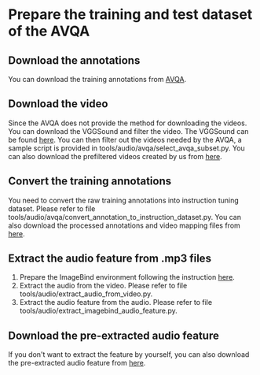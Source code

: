 # Prepare the training and test dataset of the AVQA

## Download the annotations 
You can download the training annotations from [AVQA](https://mn.cs.tsinghua.edu.cn/avqa/).

## Download the video 
Since the AVQA does not provide the method for downloading the videos. You can download the VGGSound and filter the video. The VGGSound can be found [here](https://huggingface.co/datasets/Loie/VGGSound). 
You can then filter out the videos needed by the AVQA, a sample script is provided in tools/audio/avqa/select_avqa_subset.py. You can also download the prefiltered videos created by us from [here](https://huggingface.co/datasets/zhuomingliu/PAVE_others/tree/main/avqa).

## Convert the training annotations 
You need to convert the raw training annotations into instruction tuning dataset. Please refer to file tools/audio/avqa/convert_annotation_to_instruction_dataset.py. You can also download the processed annotations and video mapping files from [here](https://huggingface.co/datasets/zhuomingliu/PAVEDataset/tree/main/annotations/audio).

## Extract the audio feature from .mp3 files
1. Prepare the ImageBind environment following the instruction [here](https://github.com/facebookresearch/ImageBind).
2. Extract the audio from the video. Please refer to file tools/audio/extract_audio_from_video.py.
3. Extract the audio feature from the audio. Please refer to file tools/audio/extract_imagebind_audio_feature.py.

## Download the pre-extracted audio feature
If you don't want to extract the feature by yourself, you can also download the pre-extracted audio feature from [here](https://huggingface.co/datasets/zhuomingliu/PAVEDataset/blob/main/avqa_subset_audio_imagebind_feat.zip).